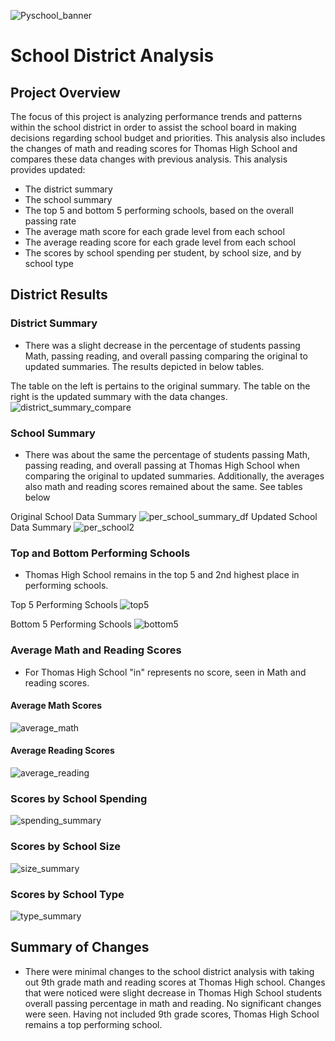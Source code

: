![Pyschool_banner](resources/Pyschool_banner.png)
# School District Analysis

## Project Overview
The focus of this project is analyzing performance trends and patterns within the school district in order to assist the school board in making decisions regarding school budget and priorities. This analysis also includes the changes of math and reading scores for Thomas High School and compares these data changes with previous analysis. This analysis provides updated:

- The district summary
- The school summary
- The top 5 and bottom 5 performing schools, based on the overall passing rate
- The average math score for each grade level from each school
- The average reading score for each grade level from each school
- The scores by school spending per student, by school size, and by school type

## District Results
### District Summary
- There was a slight decrease in the percentage of students passing Math, passing reading, and overall passing comparing the original to updated summaries. The results depicted in below tables. 

The table on the left is pertains to the original summary. The table on the right is the updated summary with the data changes.
![district_summary_compare](resources/district_summary_compare.png)

### School Summary
- There was about the same the percentage of students passing Math, passing reading, and overall passing at Thomas High School when comparing the original to updated summaries. Additionally, the averages also math and reading scores remained about the same. See tables below

Original School Data Summary
![per_school_summary_df](resources/per_school_summary_df.png)
Updated School Data Summary
![per_school2](resources/per_school2.png)
### Top and Bottom Performing Schools
- Thomas High School remains in the top 5 and 2nd highest place in performing schools.

Top 5 Performing Schools
![top5](resources/top5.png)

Bottom 5 Performing Schools
![bottom5](resources/bottom5.png)

### Average Math and Reading Scores
- For Thomas High School "in" represents no score, seen in Math and reading scores.

#### Average Math Scores
![average_math](resources/average_math.png)

#### Average Reading Scores
![average_reading](resources/average_reading.png)

### Scores by School Spending
![spending_summary](resources/spending_summary.png)

### Scores by School Size
![size_summary](resources/size_summary.png)

### Scores by School Type
![type_summary](resources/type_summary.png)

## Summary of Changes
  - There were minimal changes to the school district analysis with taking out 9th grade math and reading scores at Thomas High school. Changes that were noticed were slight decrease in Thomas High School students overall passing percentage in math and reading. No significant changes were seen. Having not included 9th grade scores, Thomas High School remains a top performing school. 
